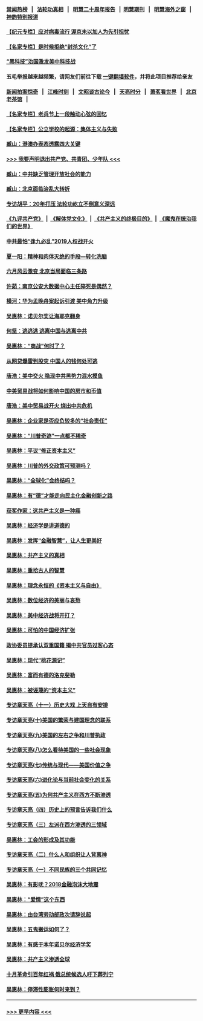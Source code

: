 #### [禁闻热榜](热点新闻.md?=0)  &nbsp;&nbsp;|&nbsp;&nbsp; [法轮功真相](https://github.com/gfw-breaker/truth/blob/master/README.md?=0) &nbsp;&nbsp;|&nbsp;&nbsp; [明慧二十周年报告](https://github.com/gfw-breaker/mh-reports/blob/master/README.md?=0) &nbsp;&nbsp;|&nbsp;&nbsp;[明慧期刊](https://github.com/gfw-breaker/mh-qikan) &nbsp;&nbsp;|&nbsp;&nbsp; [明慧海外之窗](https://github.com/gfw-breaker/mh-news/blob/master/README.md?=0) &nbsp;&nbsp;|&nbsp;&nbsp; [神韵特别报道](https://github.com/gfw-breaker/mh-news/blob/master/shenyun.md?=0)
#### [【纪元专栏】应对病毒流行 渥京未以加人为先引担忧](../pages/nsc423/n11875714.md?t=03071531) 
#### [【名家专栏】是时候拒绝“封杀文化”了](../pages/nsc423/n11814093.md?t=03071531) 
#### [“黑科技”治国激发美中科技战](../pages/nsc423/n11638056.md?t=03071531) 
#### 五毛举报越来越频繁，请网友们前往下载 [一键翻墙软件](https://github.com/gfw-breaker/ssr-accounts)，并将此项目推荐给亲友
#### [新闻拍案惊奇](https://github.com/gfw-breaker/banned-news/blob/master/pages/link4.md) &nbsp;&nbsp;|&nbsp;&nbsp; [江峰时刻](https://github.com/gfw-breaker/banned-news/blob/master/pages/link4.md) &nbsp;&nbsp;|&nbsp;&nbsp; [文昭谈古论今](https://github.com/gfw-breaker/banned-news/blob/master/pages/link4.md) &nbsp;&nbsp;|&nbsp;&nbsp; [天亮时分](https://github.com/gfw-breaker/banned-news/blob/master/pages/link4.md) &nbsp;&nbsp;|&nbsp;&nbsp; [萧茗看世界](https://github.com/gfw-breaker/banned-news/blob/master/pages/link4.md) &nbsp;&nbsp;|&nbsp;&nbsp; [北京老茶馆](https://github.com/gfw-breaker/banned-news/blob/master/pages/link4.md) &nbsp;&nbsp;|&nbsp;&nbsp; 
#### [【名家专栏】老兵节上一段触动心弦的回忆](../pages/nsc423/n11646016.md?t=03071531) 
#### [【名家专栏】公立学校的起源：集体主义与失败](../pages/nsc423/n11601833.md?t=03071531) 
#### [臧山：港澳办表态透露四大关键](../pages/nsc423/n11421628.md?t=03071531) 
#### [>>> 我要声明退出共产党、共青团、少年队 <<<](https://github.com/begood0513/goodnews/blob/master/quit/letter.md) 
#### [臧山：中共缺乏管理开放社会的能力](../pages/nsc423/n11407457.md?t=03071531) 
#### [臧山：北京面临治乱大转折](../pages/nsc423/n11406895.md?t=03071531) 
#### [专访胡平：20年打压 法轮功屹立不倒意义深远](../pages/nsc423/n11398800.md?t=03071531) 
#### [《九评共产党》](https://github.com/begood0513/9ping.md/blob/master/README.md) &nbsp;|&nbsp; [《解体党文化》](../../../../jtdwh.md/blob/master/README.md)  &nbsp;|&nbsp; [《共产主义的终极目的》](../../../../gczydzjmd.md/blob/master/README.md) &nbsp;|&nbsp; [《魔鬼在统治我们的世界》](../../../../mgztzwmdsj.md/blob/master/README.md) 
#### [中共最怕“逢九必乱”2019人权战开火](../pages/nsc423/n11385248.md?t=03071531) 
#### [夏一阳：精神和肉体灭绝的手段—转化洗脑](../pages/nsc423/n11368250.md?t=03071531) 
#### [六月风云激变 北京当局面临三条路](../pages/nsc423/n11313668.md?t=03071531) 
#### [许茹：南京公安大数据中心主任猝死是偶然？](../pages/nsc423/n11064744.md?t=03071531) 
#### [横河：华为孟晚舟案起诉引渡 美中角力升级](../pages/nsc423/n11027230.md?t=03071531) 
#### [吴惠林：诺贝尔奖让海耶克翻身](../pages/nsc423/n10890049.md?t=03071531) 
#### [何坚：逃逃逃 逃离中国与逃离中共](../pages/nsc423/n10592891.md?t=03071531) 
#### [吴惠林：“商战”何时了？](../pages/nsc423/n10573558.md?t=03071531) 
#### [从网贷爆雷到股灾 中国人的钱何处可逃](../pages/nsc423/n10572800.md?t=03071531) 
#### [唐浩：美中交火 隐现中共黑势力混水摸鱼](../pages/nsc423/n10544040.md?t=03071531) 
#### [中美贸易战将如何影响中国的房市和币值](../pages/nsc423/n10543697.md?t=03071531) 
#### [唐浩：美中贸易战开火 烧出中共危机](../pages/nsc423/n10540126.md?t=03071531) 
#### [吴惠林：企业家是否应负较多的“社会责任”](../pages/nsc423/n10535022.md?t=03071531) 
#### [吴惠林：“川普奇迹”一点都不稀奇](../pages/nsc423/n10512808.md?t=03071531) 
#### [吴惠林：平议“修正资本主义”](../pages/nsc423/n10495724.md?t=03071531) 
#### [吴惠林：川普的外交政策可预测吗？](../pages/nsc423/n10462387.md?t=03071531) 
#### [吴惠林：“全球化”会终结吗？](../pages/nsc423/n10452838.md?t=03071531) 
#### [吴惠林：有“德”才能走向民主化金融创新之路](../pages/nsc423/n10432292.md?t=03071531) 
#### [获奖作家：这共产主义是一种癌](../pages/nsc423/n10431541.md?t=03071531) 
#### [吴惠林：经济学是讲道德的](../pages/nsc423/n10398014.md?t=03071531) 
#### [吴惠林：发挥“金融智慧”，让人生更美好](../pages/nsc423/n10375019.md?t=03071531) 
#### [吴惠林：共产主义的真相](../pages/nsc423/n10351394.md?t=03071531) 
#### [吴惠林：重拾古人的智慧](../pages/nsc423/n10337691.md?t=03071531) 
#### [吴惠林：理念永恒的《资本主义与自由》](../pages/nsc423/n10316274.md?t=03071531) 
#### [吴惠林：数位经济的美丽与哀愁](../pages/nsc423/n10292946.md?t=03071531) 
#### [吴惠林：美中经济战将开打？](../pages/nsc423/n10258825.md?t=03071531) 
#### [吴惠林：可怕的中国经济扩张](../pages/nsc423/n10219147.md?t=03071531) 
#### [政协委员提承认双重国籍 揭中共官员过客心态](../pages/nsc423/n10208809.md?t=03071531) 
#### [吴惠林：现代“桃花源记”](../pages/nsc423/n10185234.md?t=03071531) 
#### [吴惠林：富而有德的洛克斐勒](../pages/nsc423/n10142264.md?t=03071531) 
#### [吴惠林：被诬蔑的“资本主义”](../pages/nsc423/n10124816.md?t=03071531) 
#### [专访章天亮（十一）历史大戏 上天自有安排](../pages/nsc423/n10094905.md?t=03071531) 
#### [专访章天亮(十)美国的繁荣与建国理念的联系](../pages/nsc423/n10094899.md?t=03071531) 
#### [专访章天亮(九)美国的左右之争和川普执政](../pages/nsc423/n10094889.md?t=03071531) 
#### [专访章天亮(八)怎么看待美国的一些社会现象](../pages/nsc423/n10094857.md?t=03071531) 
#### [专访章天亮(七)传统与现代——美国价值之争](../pages/nsc423/n10093140.md?t=03071531) 
#### [专访章天亮(六)进化论与当前社会变化的关系](../pages/nsc423/n10092036.md?t=03071531) 
#### [专访章天亮(五)为何共产主义在西方不断渗透](../pages/nsc423/n10083620.md?t=03071531) 
#### [专访章天亮（四）历史上的预言告诉我们什么](../pages/nsc423/n10083606.md?t=03071531) 
#### [专访章天亮（三）左派在西方渗透的三领域](../pages/nsc423/n10081115.md?t=03071531) 
#### [吴惠林：工会的形成及其功能](../pages/nsc423/n10080633.md?t=03071531) 
#### [专访章天亮（二）什么人和组织让人背离神](../pages/nsc423/n10076637.md?t=03071531) 
#### [专访章天亮（一）不同民族的三个共同记忆](../pages/nsc423/n10074188.md?t=03071531) 
#### [吴惠林：有影呒？2018金融泡沫大地震](../pages/nsc423/n10040534.md?t=03071531) 
#### [吴惠林：“爱情”这个东西](../pages/nsc423/n10019423.md?t=03071531) 
#### [吴惠林：由台湾劳动部政次请辞说起](../pages/nsc423/n9979679.md?t=03071531) 
#### [吴惠林：五鬼搬运如何了？](../pages/nsc423/n9925338.md?t=03071531) 
#### [吴惠林：有感于本年诺贝尔经济学奖](../pages/nsc423/n9871883.md?t=03071531) 
#### [吴惠林：共产主义渗透全球](../pages/nsc423/n9812748.md?t=03071531) 
#### [十月革命引百年红祸 俄总统候选人吁下葬列宁](../pages/nsc423/n9810182.md?t=03071531) 
#### [吴惠林：停滞性膨胀何时来到？](../pages/nsc423/n9764136.md?t=03071531) 

----
#### [ >>> 更早内容 <<< ](../indexes/nsc423-earlier.md)
